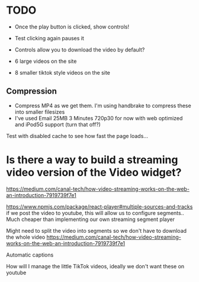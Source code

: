 # TODO

-   Once the play button is clicked, show controls!
-   Test clicking again pauses it
-   Controls allow you to download the video by default?

-   6 large videos on the site
-   8 smaller tiktok style videos on the site

## Compression

-   Compress MP4 as we get them. I'm using handbrake to compress these into smaller filesizes
-   I've used Email 25MB 3 Minutes 720p30 for now with web optimized and iPod5G support (turn that off?)

Test with disabled cache to see how fast the page loads...

# Is there a way to build a streaming video version of the Video widget?

https://medium.com/canal-tech/how-video-streaming-works-on-the-web-an-introduction-7919739f7e1

https://www.npmjs.com/package/react-player#multiple-sources-and-tracks if we post the video to youtube, this will allow us to configure segments..
Much cheaper than implementing our own streaming segment player

Might need to split the video into segments so we don't have to download the whole video
https://medium.com/canal-tech/how-video-streaming-works-on-the-web-an-introduction-7919739f7e1

Automatic captions

How will I manage the little TikTok videos, ideally we don't want these on youtube
